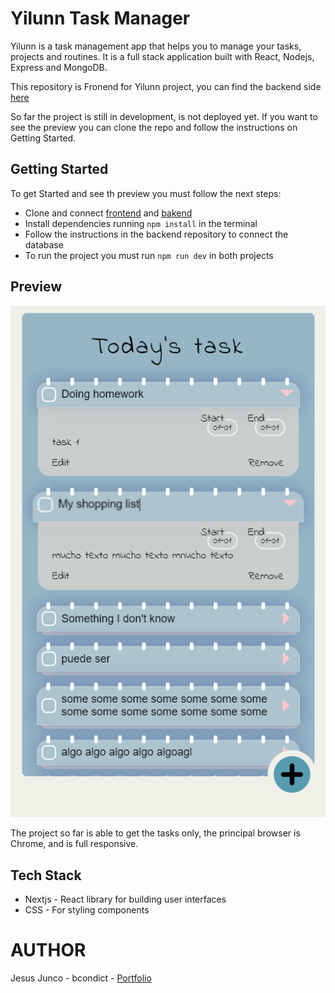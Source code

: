 # Yilunn Task Manager 

Yilunn is a task management app that helps you to manage your tasks, projects and routines. It is a full stack application built with React, Nodejs, Express and MongoDB.

This repository is Fronend for Yilunn project, you can find the backend side [here](https://github.com/bcondict/Yilunn-TM-Backend)

So far the project is still in development, is not deployed yet. If you want to see the preview you can clone the repo and follow the instructions on Getting Started.

## Getting Started
To get Started and see th preview you must follow the next steps:

- Clone and connect [frontend](https://github.com/bcondict/Yilunn-TM-Frontend) and [bakend](https://github.com/bcondict/Yilunn-TM-Backend)
- Install dependencies running `npm install` in the terminal
- Follow the instructions in the backend repository to connect the database
- To run the project you must run `npm run dev` in both projects

## Preview
![preview](./Images/preview.png)

The project so far is able to get the tasks only, the principal browser is Chrome, and is full responsive.

## Tech Stack
- Nextjs - React library for building user interfaces
- CSS - For styling components

# AUTHOR
Jesus Junco - bcondict - [Portfolio](https://bcondict.vercel.app/)
